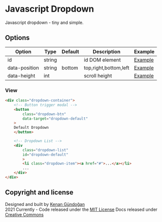 # Javascript Dropdown
Javascript dropdown - tiny and simple.

## Options
Option | Type | Default | Description | Example
------ | ---- | ------- | ----------- | -----------
id | string |  | id DOM element | [Example](https://kenangundogan.github.io/javascript-dropdown)
data-position | string | bottom | top,right,bottom,left | [Example](https://kenangundogan.github.io/javascript-dropdown)
data-height | int |  | scroll height | [Example](https://kenangundogan.github.io/javascript-dropdown)

### View
```html
<div class="dropdown-container">
    <!-- Button trigger modal -->
    <button 
        class="dropdown-btn"
        data-target="dropdown-default"
    >
    Default Dropdown
    </button>

    <!-- Dropdown List -->
    <div 
        class="dropdown-list" 
        id="dropdown-default"
        >
        <li class="dropdown-item"><a href="#">...</a></li>
        ...
    </div>
</div>
```

## Copyright and license
Designed and built by [Kenan Gündoğan](https://www.linkedin.com/in/kenangundogan/)
<br>
2021 Currently - Code released under the [MIT License](https://github.com/kenangundogan/javascript-dropdown/blob/master/LICENSE)
Docs released under [Creative Commons](https://creativecommons.org/licenses/by/3.0/)
